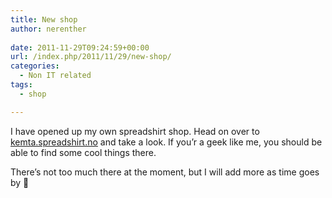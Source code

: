 ```yaml
---
title: New shop
author: nerenther
 
date: 2011-11-29T09:24:59+00:00
url: /index.php/2011/11/29/new-shop/
categories:
  - Non IT related
tags:
  - shop

---
```

I have opened up my own spreadshirt shop. Head on over to <a href="http://kemta.spreadshirt.no" target="_blank" rel="noopener">kemta.spreadshirt.no</a> and take a look. If you&#8217;r a geek like me, you should be able to find some cool things there.

There&#8217;s not too much there at the moment, but I will add more as time goes by 🙂